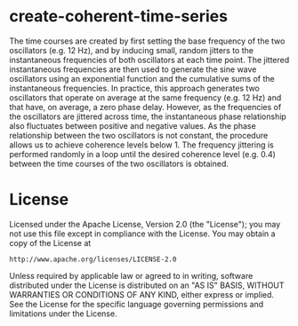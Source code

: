 # create-coherent-time-series
The time courses are created by first setting the base frequency of the two oscillators (e.g. 12 Hz), and by inducing small, random jitters to the instantaneous frequencies of both oscillators at each time point.  The jittered instantaneous frequencies are then used to generate the sine wave oscillators using an exponential function and the cumulative sums of the instantaneous frequencies. In practice, this approach generates two oscillators that operate on average at the same frequency (e.g. 12 Hz) and that have, on average, a zero phase delay. However, as the frequencies of the oscillators are jittered across time, the instantaneous phase relationship also fluctuates between positive and negative values. As the phase relationship between the two oscillators is not constant, the procedure allows us to achieve coherence levels below 1. The frequency jittering is performed randomly in a loop until the desired coherence level (e.g. 0.4) between the time courses of the two oscillators is obtained.
# License
Licensed under the Apache License, Version 2.0 (the "License");
you may not use this file except in compliance with the License.
You may obtain a copy of the License at

    http://www.apache.org/licenses/LICENSE-2.0

Unless required by applicable law or agreed to in writing, software
distributed under the License is distributed on an "AS IS" BASIS,
WITHOUT WARRANTIES OR CONDITIONS OF ANY KIND, either express or implied.
See the License for the specific language governing permissions and
limitations under the License.<br><br>
